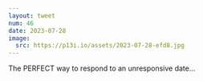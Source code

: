 ```yaml
---
layout: tweet
num: 46
date: 2023-07-28
image:
  src: https://p13i.io/assets/2023-07-28-efd8.jpg
---
```


The PERFECT way to respond to an unresponsive date...
